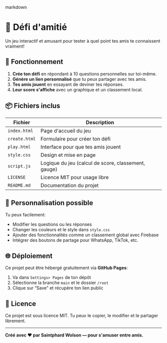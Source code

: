markdown
# 🎉 Défi d'amitié

Un jeu interactif et amusant pour tester à quel point tes amis te connaissent vraiment!

## 🚀 Fonctionnement

1. **Crée ton défi** en répondant à 10 questions personnelles sur toi-même.
2. **Génère un lien personnalisé** que tu peux partager avec tes amis.
3. **Tes amis jouent** en essayant de deviner tes réponses.
4. **Leur score s'affiche** avec un graphique et un classement local.

## 📦 Fichiers inclus

| Fichier        | Description |
|----------------|-------------|
| `index.html`   | Page d'accueil du jeu |
| `create.html`  | Formulaire pour créer ton défi |
| `play.html`    | Interface pour que tes amis jouent |
| `style.css`    | Design et mise en page |
| `script.js`    | Logique du jeu (calcul de score, classement, gauge) |
| `LICENSE`      | Licence MIT pour usage libre |
| `README.md`    | Documentation du projet |

## 🎨 Personnalisation possible

Tu peux facilement:
- Modifier les questions ou les réponses
- Changer les couleurs et le style dans `style.css`
- Ajouter des fonctionnalités comme un classement global avec Firebase
- Intégrer des boutons de partage pour WhatsApp, TikTok, etc.

## 🌐 Déploiement

Ce projet peut être hébergé gratuitement via **GitHub Pages**:
1. Va dans `Settings> Pages` de ton dépôt
2. Sélectionne la branche `main` et le dossier `/root`
3. Clique sur “Save” et récupère ton lien public

## 📖 Licence

Ce projet est sous licence MIT. Tu peux le copier, le modifier et le partager librement.

---

**Créé avec ❤️ par Saintphard Wolson — pour s'amuser entre amis.**
 ⁠